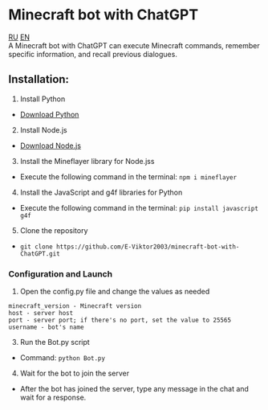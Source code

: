 # Minecraft bot with ChatGPT
[RU](https://github.com/E-Viktor2003/minecraft-bot-with-ChatGPT/blob/main/README_RU.md)  [EN](https://github.com/E-Viktor2003/minecraft-bot-with-ChatGPT/blob/main/README.md)   
A Minecraft bot with ChatGPT can execute Minecraft commands, remember specific information, and recall previous dialogues.

## Installation:

1. Install Python
 - [Download Python](https://www.python.org/)
2. Install Node.js
 - [Download Node.js](https://nodejs.org/ru)
3. Install the Mineflayer library for Node.jss
 - Execute the following command in the terminal:
 ` npm i mineflayer `
4. Install the JavaScript and g4f libraries for Python
 - Execute the following command in the terminal:
`pip install javascript g4f`
5. Clone the repository
 - `git clone https://github.com/E-Viktor2003/minecraft-bot-with-ChatGPT.git`

### Configuration and Launch

1. Open the config.py file and change the values as needed
```
minecraft_version - Minecraft version
host - server host
port - server port; if there's no port, set the value to 25565
username - bot's name
```
3. Run the Bot.py script
 - Command:
`python Bot.py`
4. Wait for the bot to join the server
 - After the bot has joined the server, type any message in the chat and wait for a response.



